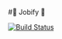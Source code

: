 #:necktie: Jobify :necktie:

[![Build Status](https://travis-ci.org/Taller-7552-II/Jobify-app.svg?branch=master)](https://travis-ci.org/Taller-7552-II/Jobify-app)
